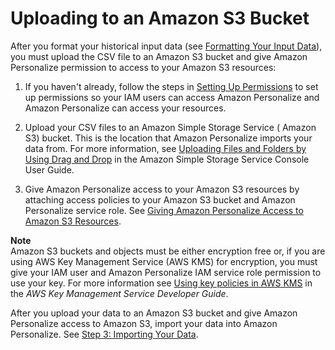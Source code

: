 # Uploading to an Amazon S3 Bucket<a name="data-prep-upload-s3"></a>

 After you format your historical input data \(see [Formatting Your Input Data](data-prep-formatting.md)\), you must upload the CSV file to an Amazon S3 bucket and give Amazon Personalize permission to access to your Amazon S3 resources: 

1. If you haven't already, follow the steps in [Setting Up Permissions](aws-personalize-set-up-permissions.md) to set up permissions so your IAM users can access Amazon Personalize and Amazon Personalize can access your resources\.

1. Upload your CSV files to an Amazon Simple Storage Service \( Amazon S3\) bucket\. This is the location that Amazon Personalize imports your data from\. For more information, see [Uploading Files and Folders by Using Drag and Drop](https://docs.aws.amazon.com/AmazonS3/latest/user-guide/upload-objects.html) in the Amazon Simple Storage Service Console User Guide\.

1. Give Amazon Personalize access to your Amazon S3 resources by attaching access policies to your Amazon S3 bucket and Amazon Personalize service role\. See [Giving Amazon Personalize Access to Amazon S3 Resources](granting-personalize-s3-access.md)\.

**Note**  
 Amazon S3 buckets and objects must be either encryption free or, if you are using AWS Key Management Service \(AWS KMS\) for encryption, you must give your IAM user and Amazon Personalize IAM service role permission to use your key\. For more information see [Using key policies in AWS KMS](https://docs.aws.amazon.com/kms/latest/developerguide/key-policies.html) in the *AWS Key Management Service Developer Guide*\. 

After you upload your data to an Amazon S3 bucket and give Amazon Personalize access to Amazon S3, import your data into Amazon Personalize\. See [ Step 3: Importing Your Data](data-prep-importing.md)\. 